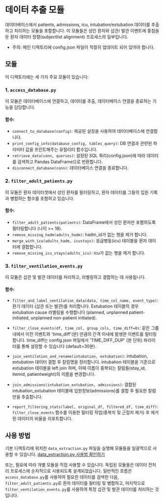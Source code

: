 # 데이터 추출 모듈

데이터베이스에서 patients, admissions, icu, intubation/extubation 데이터를 추출하고 처리하는 모듈을 포함합니다. 이 모듈들은 성인 환자와 삽관/ 발관 이벤트에 중점을 둔 환자 데이터 정렬(subjectlist alignment) 프로세스의 일부입니다.

- 주의: 메인 디렉토리에 config.json 파일이 적절히 업데이트 되어 있어야 합니다.

## 모듈

이 디렉토리에는 세 가지 주요 모듈이 있습니다:

### 1. `access_database.py`

이 모듈은 데이터베이스에 연결하고, 데이터를 추출, 데이터베이스 연결을 종료하는 기능을 담당합니다.

#### 함수:
- `connect_to_database(config)`: 제공된 설정을 사용하여 데이터베이스에 연결합니다.
- `print_config_info(database_config, tables_query)`: DB 연결과 관련된 파라미터 값을 프린트해주는 유틸리티 함수입니다.
- `retrieve_data(conn, queries)`: 설정된 SQL 쿼리(config.json)에 따라 데이터를 검색하고 Pandas DataFrame으로 반환합니다.
- `disconnect_database(conn)`: 데이터베이스 연결을 종료합니다.

### 2. `filter_adult_patients.py`

이 모듈은 환자 데이터셋에서 성인 환자를 필터링하고, 환자 데이터를 그들의 입원 기록과 병합하는 함수를 포함하고 있습니다.

#### 함수:

- `filter_adult_patients(patients)`: DataFrame에서 성인 환자만 포함하도록 필터링합니다 (나이 >= 18).
- `remove_missing_hadm(adults_hadm)`: hadm_id가 없는 행을 제거 합니다.
- `merge_with_icu(adults_hadm, icustays)`: 응급병동(icu) 테이블을 환자 데이터에 결합합니다.
- `remove_missing_icu_stays(adults_icu)`: icu가 겂는 행을 제거 합니다.

### 3. `filter_ventilation_events.py`

이 모듈은 삽관 및 발관 데이터를 처리하고, 라벨링하고 결합하는 데 사용됩니다.

#### 함수:

- `filter_and_label_ventilation_data(data, time_col_name, event_type)`: 환기 데이터 (삽관 또는 발관)를 처리합니다. Extubation 테이블의 경우 extubation cause 라벨링을 수행합니다 (planned, unplanned patient-initiated, unplanned non-patient initiated).

- `filter_close_events(df, time_col, group_cols, time_diff=0)`: 같은 그룹 내에서 이전 이벤트와 'time_diff'(분) 만큼의 간격 이내에 발생한 이벤트를 필터링합니다. time_diff는 config.json 파일에서 'TIME_DIFF_DUP' (분 단위) 파라미터를 통해 설정할 수 있습니다 (default=30분).

- `join_ventilation_and_rename(intubation, extubation)`: intubation, extubation 데이터 결합 후 칼럼명을 정리합니다. intubation 테이블을 기준으로 extubation 테이블을 left join 하며, 이때 이름이 중복되는 칼럼들(stay_id, itemid, patientweight)의 이름을 변경합니다. 

- `join_admissions(intubation_extubation, admissions)`: 결합된 intubation_extubation 테이블에 입원정보(admissions)를 결합 후 필요한 칼럼만을 추출합니다.

- `report_filtering_stats(label, original_df, filtered_df, time_diff)`: `filter_close_events` 함수를 이용한 필터링 작업(중복치 및 근접치 제거) 후 제거된 데이터의 비율을 리포트합니다. 


## 사용 방법

기본 디렉토리에 위치한 `data_extraction.py` 파일을 실행해 모듈들을 일괄적으로 사용할 수 있습니다. [data_extraction.py 사용법 확인하기](../../README.md)  

또는, 필요에 따라 개별 모듈을 직접 사용할 수 있습니다. 독립된 모듈들은 데이터 전처리 프로세스에 순차적으로 사용되도록 설계되었습니다. 일반적인 흐름은 `access_database.py`를 사용하여 필요한 데이터를 검색한 다음, `filter_adult_patients.py`로 환자 데이터를 필터링 및 병합하고, 마지막으로 `filter_ventilation_events.py`를 사용하여 특정 삽관 및 발관 데이터를 처리하는 것입니다.
